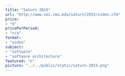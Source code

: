 ```yaml
---
title: "Saturn 2015"
url: "http://www.sei.cmu.edu/saturn/2015/video.cfm"
price: 
- "0"
pricePerPeriod: 
- "n/a"
format: 
- "video"
subject: 
- "software"
- "software architecture"
featured: "n"
picture: "../../public/static/saturn-2015.png"
---
```

